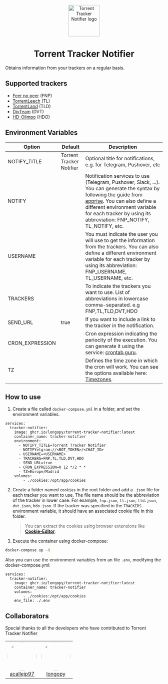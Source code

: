 <p align="center">
  <img src="https://raw.githubusercontent.com/longopy/torrent-tracker-notifier/master/logo.png" alt="Torrent Tracker Notifier logo" width="100" height="100">
  <h1 align="center"> Torrent Tracker Notifier </h1>
  </p>

Obtains information from your trackers on a regular basis.

## Supported trackers

- [Feer no peer](https://fearnopeer.com/) (FNP)
- [TorrentLeech](https://www.torrentleech.org) (TL)
- [TorrentLand](https://torrentland.li/) (TLD)
- [DivTeam](https://divteam.com/) (DVT)
- [HD-Olimpo](https://hd-olimpo.club/) (HDO)

## Environment Variables

| Option          | Default                  | Description                                                                                                                                                         |
| --------------- | ------------------------ | ------------------------------------------------------------------------------------------------------------------------------------------------------------------- |
| NOTIFY_TITLE    | Torrent Tracker Notifier | Optional title for notifications, e.g. for Telegram, Pushover, etc                                                                                                  |
| NOTIFY          |                          | Notification services to use (Telegram, Pushover, Slack, ...). You can generate the syntax by following the guide from [apprise](https://github.com/caronc/apprise). You can also define a different environment variable for each tracker by using its abbreviation: FNP_NOTIFY, TL_NOTIFY, etc.  |
| USERNAME        |                          | You must indicate the user you will use to get the information from the trackers. You can also define a different environment variable for each tracker by using its abbreviation: FNP_USERNAME, TL_USERNAME, etc.                                                |
| TRACKERS        |                          | To indicate the trackers you want to use. List of abbreviations in lowercase comma-separated. e.g FNP,TL,TLD,DVT,HDO                                                |
| SEND_URL        | true                     | If you want to include a link to the tracker in the notification.                                                                                                   |
| CRON_EXPRESSION |                          | Cron expression indicating the periocity of the execution. You can generate it using the service: [crontab.guru](https://crontab.guru/).                            |
| TZ              |                          | Defines the time zone in which the cron will work. You can see the options available here: [Timezones](https://docs.diladele.com/docker/timezones.html).            |

## How to use

1. Create a file called `docker-compose.yml` in a folder, and set the environment variables.
```
services:
  tracker-notifier:
    image: ghcr.io/longopy/torrent-tracker-notifier:latest
    container_name: tracker-notifier
    environment:
      - NOTIFY_TITLE=Torrent Tracker Notifier
      - NOTIFY=tgram://<BOT_TOKEN>/<CHAT_ID>
      - USERNAME=<USERNAME>
      - TRACKERS=FNP,TL,TLD,DVT,HDO
      - SEND_URL=true
      - CRON_EXPRESSION=0 12 */2 * *
      - TZ=Europe/Madrid
    volumes:
        - ./cookies:/opt/app/cookies
```
2. Create a folder named `cookies` in the root folder and add a `.json` file for each tracker you want to use. The file name should be the abbreviation of the tracker in lower case. For example, `fnp.json`, `tl.json`, `tld.json`, `dvt.json`, `hdo.json`.
   If the tracker was specified in the `TRACKERS` environment variable, it should have an associated cookie file in this folder.
   > You can extract the cookies using browser extensions like [**Cookie-Editor**](https://cookie-editor.com/).
3. Execute the container using docker-compose:

```bash
docker-compose up -d
```

Also you can use the environment variables from an file `.env`, modifying the docker-compose.yml:
```
services:
  tracker-notifier:
    image: ghcr.io/longopy/torrent-tracker-notifier:latest
    container_name: tracker-notifier
    volumes:
        - ./cookies:/opt/app/cookies
    env_file: ./.env
```

## Collaborators

Special thanks to all the developers who have contributed to Torrent Tracker Notifier

<table id='collaborators'>
<tr align='center'>
    <td id='acallejp97'>
        <a href='https://github.com/acallejp97'>
            <img src='https://github.com/acallejp97.png' width='92px;' style='border-radius: 99999px;'>
        </a>
        <br>
        <a href='https://github.com/acallejp97'>acallejp97</a>
    </td>
     <td id='longopy'>
        <a href='https://github.com/longopy'>
            <img src='https://github.com/longopy.png' width='92px;' style='border-radius: 99999px;'>
        </a>
        <br>
        <a href='https://github.com/longopy'>longopy</a>
    </td>
    </tr>
</table>
